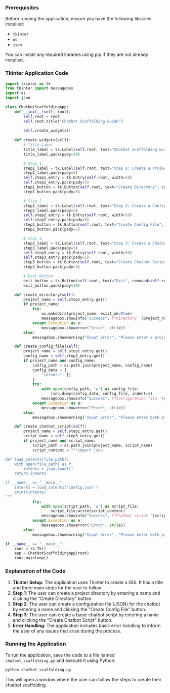 ### Prerequisites
Before running the application, ensure you have the following libraries installed:
- `tkinter`
- `os`
- `json`

You can install any required libraries using pip if they are not already installed.

### Tkinter Application Code

```python
import tkinter as tk
from tkinter import messagebox
import os
import json

class ChatbotScaffoldingApp:
    def __init__(self, root):
        self.root = root
        self.root.title("Chatbot Scaffolding Guide")
        
        self.create_widgets()
        
    def create_widgets(self):
        # Title Label
        title_label = tk.Label(self.root, text="Chatbot Scaffolding Guide", font=("Arial", 16))
        title_label.pack(pady=10)

        # Step 1
        step1_label = tk.Label(self.root, text="Step 1: Create a Project Directory")
        step1_label.pack(pady=5)
        self.step1_entry = tk.Entry(self.root, width=50)
        self.step1_entry.pack(pady=5)
        step1_button = tk.Button(self.root, text="Create Directory", command=self.create_directory)
        step1_button.pack(pady=5)

        # Step 2
        step2_label = tk.Label(self.root, text="Step 2: Create a Configuration File")
        step2_label.pack(pady=5)
        self.step2_entry = tk.Entry(self.root, width=50)
        self.step2_entry.pack(pady=5)
        step2_button = tk.Button(self.root, text="Create Config File", command=self.create_config_file)
        step2_button.pack(pady=5)

        # Step 3
        step3_label = tk.Label(self.root, text="Step 3: Create a Chatbot Script")
        step3_label.pack(pady=5)
        self.step3_entry = tk.Entry(self.root, width=50)
        self.step3_entry.pack(pady=5)
        step3_button = tk.Button(self.root, text="Create Chatbot Script", command=self.create_chatbot_script)
        step3_button.pack(pady=5)

        # Exit Button
        exit_button = tk.Button(self.root, text="Exit", command=self.root.quit)
        exit_button.pack(pady=20)

    def create_directory(self):
        project_name = self.step1_entry.get()
        if project_name:
            try:
                os.makedirs(project_name, exist_ok=True)
                messagebox.showinfo("Success", f"Directory '{project_name}' created successfully!")
            except Exception as e:
                messagebox.showerror("Error", str(e))
        else:
            messagebox.showwarning("Input Error", "Please enter a project name.")

    def create_config_file(self):
        project_name = self.step1_entry.get()
        config_name = self.step2_entry.get()
        if project_name and config_name:
            config_path = os.path.join(project_name, config_name)
            config_data = {
                "intents": []
            }
            try:
                with open(config_path, 'w') as config_file:
                    json.dump(config_data, config_file, indent=4)
                messagebox.showinfo("Success", f"Configuration file '{config_name}' created successfully!")
            except Exception as e:
                messagebox.showerror("Error", str(e))
        else:
            messagebox.showwarning("Input Error", "Please enter both project name and config file name.")

    def create_chatbot_script(self):
        project_name = self.step1_entry.get()
        script_name = self.step3_entry.get()
        if project_name and script_name:
            script_path = os.path.join(project_name, script_name)
            script_content = """import json

def load_intents(file_path):
    with open(file_path) as f:
        intents = json.load(f)
    return intents

if __name__ == "__main__":
    intents = load_intents('config.json')
    print(intents)
"""
            try:
                with open(script_path, 'w') as script_file:
                    script_file.write(script_content)
                messagebox.showinfo("Success", f"Chatbot script '{script_name}' created successfully!")
            except Exception as e:
                messagebox.showerror("Error", str(e))
        else:
            messagebox.showwarning("Input Error", "Please enter both project name and script file name.")

if __name__ == "__main__":
    root = tk.Tk()
    app = ChatbotScaffoldingApp(root)
    root.mainloop()
```

### Explanation of the Code
1. **Tkinter Setup**: The application uses Tkinter to create a GUI. It has a title and three main steps for the user to follow.
2. **Step 1**: The user can create a project directory by entering a name and clicking the "Create Directory" button.
3. **Step 2**: The user can create a configuration file (JSON) for the chatbot by entering a name and clicking the "Create Config File" button.
4. **Step 3**: The user can create a basic chatbot script by entering a name and clicking the "Create Chatbot Script" button.
5. **Error Handling**: The application includes basic error handling to inform the user of any issues that arise during the process.

### Running the Application
To run the application, save the code to a file named `chatbot_scaffolding.py` and execute it using Python:

```bash
python chatbot_scaffolding.py
```

This will open a window where the user can follow the steps to create their chatbot scaffolding.